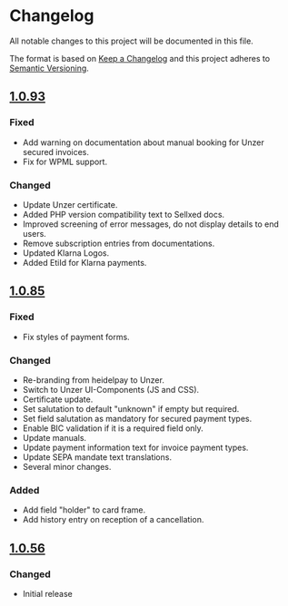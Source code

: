 # Changelog
All notable changes to this project will be documented in this file.

The format is based on [Keep a Changelog](http://keepachangelog.com/en/1.0.0/) and this project adheres to [Semantic Versioning](http://semver.org/spec/v2.0.0.html).

## [1.0.93](https://github.com/unzerdev/woocommerce/compare/1.0.85..1.0.93)

### Fixed
 * Add warning on documentation about manual booking for Unzer secured invoices.
 * Fix for WPML support.

### Changed
 * Update Unzer certificate.
 * Added PHP version compatibility text to Sellxed docs.
 * Improved screening of error messages, do not display details to end users.
 * Remove subscription entries from documentations.
 * Updated Klarna Logos.
 * Added EtiId for Klarna payments.

## [1.0.85](https://github.com/unzerdev/woocommerce/compare/1.0.56..1.0.85)

### Fixed
 * Fix styles of payment forms.

### Changed
 * Re-branding from heidelpay to Unzer.
 * Switch to Unzer UI-Components (JS and CSS).
 * Certificate update.
 * Set salutation to default "unknown" if empty but required.
 * Set field salutation as mandatory for secured payment types.
 * Enable BIC validation if it is a required field only.
 * Update manuals.
 * Update payment information text for invoice payment types.
 * Update SEPA mandate text translations.
 * Several minor changes.

### Added
 * Add field "holder" to card frame.
 * Add history entry on reception of a cancellation.
 
## [1.0.56](https://github.com/unzerdev/woocommerce/tree/1.0.56)

### Changed
 * Initial release
